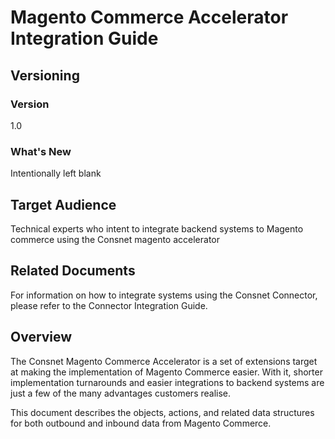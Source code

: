 
# Magento Commerce Accelerator Integration Guide

## Versioning 

### Version 
1.0 

### What's New
Intentionally left blank

## Target Audience
Technical experts who intent to integrate backend systems to Magento commerce using the Consnet magento accelerator

## Related Documents
For information on how to integrate systems using the Consnet Connector, please refer to the Connector Integration Guide. 

## Overview
The Consnet Magento Commerce Accelerator is a set of extensions target at making the implementation of Magento Commerce easier. With it, shorter implementation turnarounds and easier integrations to backend systems are just a few of the many advantages customers realise.

This document describes the objects, actions, and related data structures for both outbound and inbound data from Magento Commerce. 
<!--stackedit_data:
eyJoaXN0b3J5IjpbNzU1NjU2NzI0LDE0Mzc5MDM0MSwtMzk4Nj
c0ODk4LDEzNDkwNzU5NSwtMTA0MTc0NDcxOF19
-->